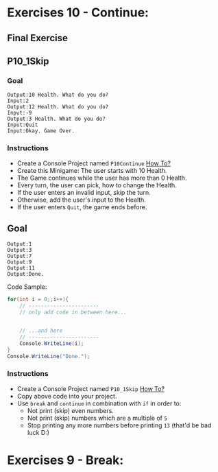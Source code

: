 # Exercises 10 - Continue: 

## Final Exercise

## P10_1Skip

### Goal
```
Output:10 Health. What do you do?
Input:2
Output:12 Health. What do you do?
Input:-9
Output:3 Health. What do you do?
Input:Quit
Input:Okay. Game Over.
```

### Instructions
- Create a Console Project named `P10Continue` [How To?](https://gist\.github\.com/marczaku/a8b3c38c37e8876a46194a73ed24b1f2)
- Create this Minigame: The user starts with 10 Health.
- The Game continues while the user has more than 0 Health.
- Every turn, the user can pick, how to change the Health.
- If the user enters an invalid input, skip the turn.
- Otherwise, add the user's input to the Health.
- If the user enters `Quit`, the game ends before.

## Goal
```
Output:1
Output:3
Output:7
Output:9
Output:11
Output:Done.
```

Code Sample:
```cs
for(int i = 0;;i++){
    // -----------------------
    // only add code in between here...


    // ...and here
    // -----------------------
    Console.WriteLine(i);
}
Console.WriteLine("Done.");
```

### Instructions
- Create a Console Project named `P10_1Skip` [How To?](https://gist\.github\.com/marczaku/a8b3c38c37e8876a46194a73ed24b1f2)
- Copy above code into your project.
- Use `break` and `continue` in combination with `if` in order to:
  - Not print (skip) even numbers.
  - Not print (skip) numbers which are a multiple of `5`
  - Stop printing any more numbers before printing `13` (that'd be bad luck D:)


# Exercises 9 - Break:


